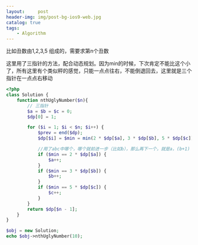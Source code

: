 ```yaml
---
layout:     post
header-img: img/post-bg-ios9-web.jpg
catalog: true
tags:
    - Algorithm
---
```


比如丑数由1,2,3,5 组成的，需要求第n个丑数

这里用了三指针的方法，配合动态规划。因为min的时候，下次肯定不能比这个小了，所有这里有个类似秤的感觉，只能一点点往右，不能倒退回去，这里就是三个指针在一点点右移动

```php
<?php 
class Solution {
    function nthUglyNumber($n){
        // 三指针
        $a = $b = $c = 0;
        $dp[0] = 1;

        for ($i = 1; $i < $n; $i++) {
            $prev = end($dp);
            $dp[$i] = $min = min(2 * $dp[$a], 3 * $dp[$b], 5 * $dp[$c]);

            //用了abc中哪个，哪个就前进一步（比如b），那么再下一个，就是a，(b+1) ,c中选最小了
            if ($min == 2 * $dp[$a]) {
                $a++;
            }
            if ($min == 3 * $dp[$b]) {
                $b++;
            }
            if ($min == 5 * $dp[$c]) {
                $c++;
            }
        }
        return $dp[$n - 1];
    }
}

$obj = new Solution;
echo $obj->nthUglyNumber(10);

```